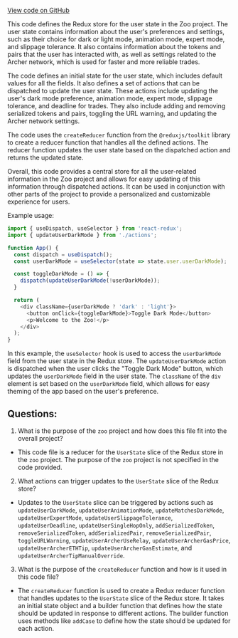 [View code on GitHub](zoo-labs/zoo/blob/master/core/src/state/user/reducer.ts)

This code defines the Redux store for the user state in the Zoo project. The user state contains information about the user's preferences and settings, such as their choice for dark or light mode, animation mode, expert mode, and slippage tolerance. It also contains information about the tokens and pairs that the user has interacted with, as well as settings related to the Archer network, which is used for faster and more reliable trades.

The code defines an initial state for the user state, which includes default values for all the fields. It also defines a set of actions that can be dispatched to update the user state. These actions include updating the user's dark mode preference, animation mode, expert mode, slippage tolerance, and deadline for trades. They also include adding and removing serialized tokens and pairs, toggling the URL warning, and updating the Archer network settings.

The code uses the `createReducer` function from the `@reduxjs/toolkit` library to create a reducer function that handles all the defined actions. The reducer function updates the user state based on the dispatched action and returns the updated state.

Overall, this code provides a central store for all the user-related information in the Zoo project and allows for easy updating of this information through dispatched actions. It can be used in conjunction with other parts of the project to provide a personalized and customizable experience for users. 

Example usage:

```javascript
import { useDispatch, useSelector } from 'react-redux';
import { updateUserDarkMode } from './actions';

function App() {
  const dispatch = useDispatch();
  const userDarkMode = useSelector(state => state.user.userDarkMode);

  const toggleDarkMode = () => {
    dispatch(updateUserDarkMode(!userDarkMode));
  }

  return (
    <div className={userDarkMode ? 'dark' : 'light'}>
      <button onClick={toggleDarkMode}>Toggle Dark Mode</button>
      <p>Welcome to the Zoo!</p>
    </div>
  );
}
```

In this example, the `useSelector` hook is used to access the `userDarkMode` field from the user state in the Redux store. The `updateUserDarkMode` action is dispatched when the user clicks the "Toggle Dark Mode" button, which updates the `userDarkMode` field in the user state. The `className` of the `div` element is set based on the `userDarkMode` field, which allows for easy theming of the app based on the user's preference.
## Questions: 
 1. What is the purpose of the `zoo` project and how does this file fit into the overall project?
- This code file is a reducer for the `UserState` slice of the Redux store in the `zoo` project. The purpose of the `zoo` project is not specified in the code provided.

2. What actions can trigger updates to the `UserState` slice of the Redux store?
- Updates to the `UserState` slice can be triggered by actions such as `updateUserDarkMode`, `updateUserAnimationMode`, `updateMatchesDarkMode`, `updateUserExpertMode`, `updateUserSlippageTolerance`, `updateUserDeadline`, `updateUserSingleHopOnly`, `addSerializedToken`, `removeSerializedToken`, `addSerializedPair`, `removeSerializedPair`, `toggleURLWarning`, `updateUserArcherUseRelay`, `updateUserArcherGasPrice`, `updateUserArcherETHTip`, `updateUserArcherGasEstimate`, and `updateUserArcherTipManualOverride`.

3. What is the purpose of the `createReducer` function and how is it used in this code file?
- The `createReducer` function is used to create a Redux reducer function that handles updates to the `UserState` slice of the Redux store. It takes an initial state object and a builder function that defines how the state should be updated in response to different actions. The builder function uses methods like `addCase` to define how the state should be updated for each action.